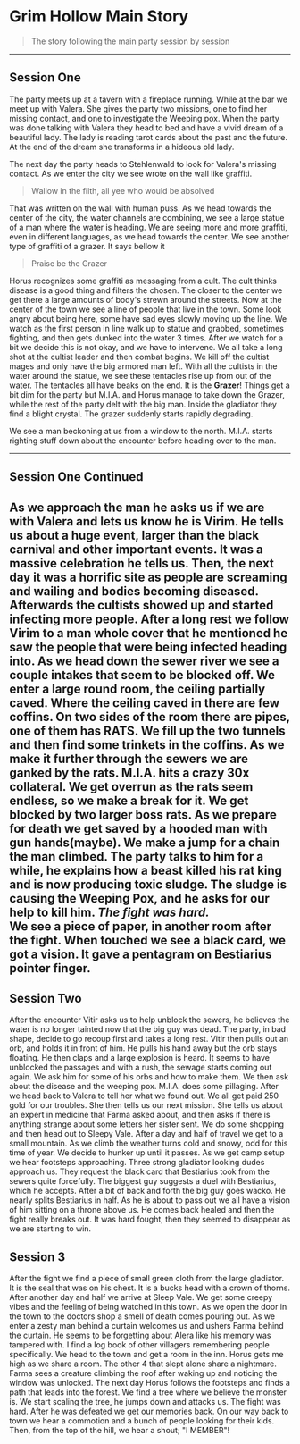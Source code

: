 # Grim Hollow Main Story
> The story following the main party session by session

---

## Session One
The party meets up at a tavern with a fireplace running. While at the bar we meet up with Valera.
She gives the party two missions, one to find her missing contact, and one to investigate the Weeping pox. 
When the party was done talking with Valera they head to bed and have a vivid dream of a beautiful lady.
The lady is reading tarot cards about the past and the future. At the end of the dream she transforms in a
hideous old lady. </br>

The next day the party heads to Stehlenwald to look for Valera's missing contact. As we enter the city we see wrote 
on the wall like graffiti.
> Wallow in the filth, all yee who would be absolved

That was written on the wall with human puss. As we head towards the center of the city, the water channels are 
combining, we see a large statue of a man where the water is heading. We are seeing more and more graffiti, 
even in different languages, as we head towards the center. We see another type of graffiti of a grazer. 
It says bellow it
> Praise be the Grazer

Horus recognizes some graffiti as messaging from a cult. The cult thinks disease is a good thing and filters the chosen.
The closer to the center we get there a large amounts of body's strewn around the streets. Now at the center of the town
we see a line of people that live in the town. Some look angry about being here, some have sad eyes slowly moving up the
line. We watch as the first person in line walk up to statue and grabbed, sometimes fighting, and then gets dunked into
the water 3 times. After we watch for a bit we decide this is not okay, and we have to intervene. We all take a long
shot at the cultist leader and then combat begins. We kill off the cultist mages and only have the big armored man left.
With all the cultists in the water around the statue, we see these tentacles rise up from out of the water. The 
tentacles all have beaks on the end. It is the **Grazer**! Things get a bit dim for the party but M.I.A. and Horus 
manage to take down the Grazer, while the rest of the party delt with the big man. Inside the gladiator they find a 
blight crystal. The grazer suddenly starts rapidly degrading.

We see a man beckoning at us from a window to the north. M.I.A. starts righting stuff down about the encounter before
heading over to the man.

---

## Session One Continued
As we approach the man he asks us if we are with Valera and lets us know he is Virim. He tells us about a huge event,
larger than the black carnival and other important events. It was a massive celebration he tells us. Then, the next day
it was a horrific site as people are screaming and wailing and bodies becoming diseased. Afterwards the cultists showed
up and started infecting more people. After a long rest we follow Virim to a man whole cover that he mentioned he saw
the people that were being infected heading into. As we head down the sewer river we see a couple intakes that seem to
be blocked off. We enter a large round room, the ceiling partially caved. Where the ceiling caved in there are few
coffins. On two sides of the room there are pipes, one of them has **RATS**. We fill up the two tunnels and then find
some trinkets in the coffins. As we make it further through the sewers we are ganked by the rats. M.I.A. hits a crazy
30x collateral. We get overrun as the rats seem endless, so we make a break for it. We get blocked by two larger boss
rats. As we prepare for death we get saved by a hooded man with gun hands(maybe). We make a jump for a chain the man
climbed. The party talks to him for a while, he explains how a beast killed his rat king and is now producing toxic
sludge. The sludge is causing the Weeping Pox, and he asks for our help to kill him. _**The fight was hard.**_</br>
We see a piece of paper, in another room after the fight. When touched we see a black card, we got a vision. It gave
a pentagram on Bestiarius pointer finger.
---

## Session Two
After the encounter Vitir asks us to help unblock the sewers, he believes the water is no longer tainted now that the
big guy was dead. The party, in bad shape, decide to go recoup first and takes a long rest. Vitir then pulls out an orb,
and holds it in front of him. He pulls his hand away but the orb stays floating. He then claps and a large explosion is
heard. It seems to have unblocked the passages and with a rush, the sewage starts coming out again. We ask him for some
of his orbs and how to make them. We then ask about the disease and the weeping pox. M.I.A. does some pillaging. After
we head back to Valera to tell her what we found out. We all get paid 250 gold for our troubles. She then tells us our
next mission. She tells us about an expert in medicine that Farma asked about, and then asks if there is anything
strange about some letters her sister sent. We do some shopping and then head out to Sleepy Vale. After a day and half
of travel we get to a small mountain. As we climb the weather turns cold and snowy, odd for this time of year.
We decide to hunker up until it passes. As we get camp setup we hear footsteps approaching. Three strong gladiator
looking dudes approach us. They request the black card that Bestiarius took from the sewers quite forcefully.
The biggest guy suggests a duel with Bestiarius, which he accepts. After a bit of back and forth the big guy goes wacko.
He nearly splits Bestiarius in half. As he is about to pass out we all have a vision of him sitting on a throne above us.
He comes back healed and then the fight really breaks out. It was hard fought, then they seemed to disappear as we are
starting to win.

## Session 3
After the fight we find a piece of small green cloth from the large gladiator. It is the seal that was on his chest.
It is a bucks head with a crown of thorns. After another day and half we arrive at Sleep Vale. We get some creepy vibes
and the feeling of being watched in this town. As we open the door in the town to the doctors shop a smell of death
comes pouring out. As we enter a zesty man behind a curtain welcomes us and ushers Farma behind the curtain. He seems
to be forgetting about Alera like his memory was tampered with. I find a log book of other villagers remembering people
specifically. We head to the town and get a room in the inn. Horus gets me high as we share a room. The other 4 that
slept alone share a nightmare. Farma sees a creature climbing the roof after waking up and noticing the window was 
unlocked. The next day Horus follows the footsteps and finds a path that leads into the forest. We find a tree where we
believe the monster is. We start scaling the tree, he jumps down and attacks us. The fight was hard. After he was
defeated we get our memories back. On our way back to town we hear a commotion and a bunch of people looking for their
kids. Then, from the top of the hill, we hear a shout; "I MEMBER"!
